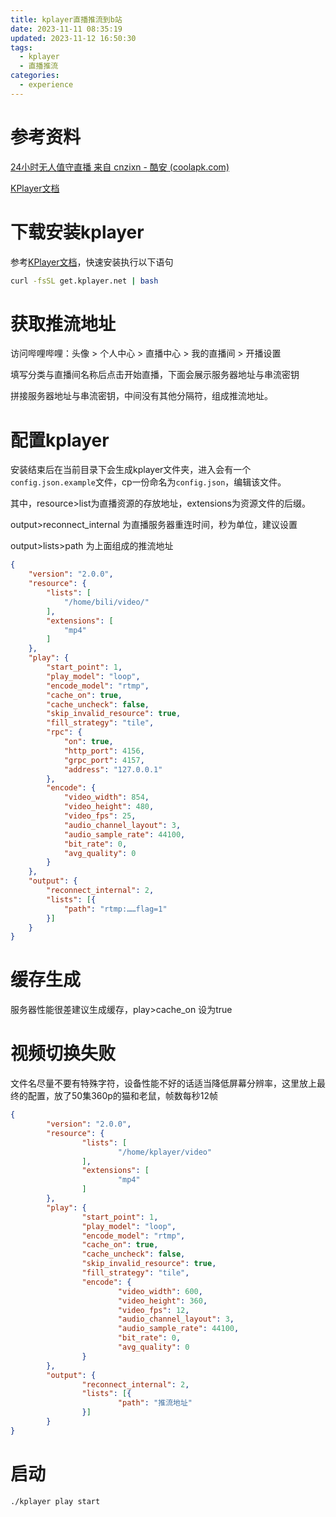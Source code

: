 ```yaml
---
title: kplayer直播推流到b站
date: 2023-11-11 08:35:19
updated: 2023-11-12 16:50:30
tags:
  - kplayer
  - 直播推流
categories:
  - experience
---
```


# 参考资料

[24小时无人值守直播 来自 cnzixn - 酷安 (coolapk.com)](https://www.coolapk.com/feed/44479806?shareKey=OGU3NDQ3YjMwYmRlNjU0ZWQzZjE~&shareUid=24743986&shareFrom=com.coolapk.market_13.3.6)

[KPlayer文档](https://docs.kplayer.net/v0.5.8/)

# 下载安装kplayer

参考[KPlayer文档](https://docs.kplayer.net/v0.5.8/)，快速安装执行以下语句

```bash
curl -fsSL get.kplayer.net | bash
```

# 获取推流地址

访问哔哩哔哩：头像 > 个人中心 > 直播中心 > 我的直播间 > 开播设置

填写分类与直播间名称后点击开始直播，下面会展示服务器地址与串流密钥

拼接服务器地址与串流密钥，中间没有其他分隔符，组成推流地址。

# 配置kplayer

安装结束后在当前目录下会生成kplayer文件夹，进入会有一个`config.json.example`文件，cp一份命名为`config.json`，编辑该文件。

其中，resource>list为直播资源的存放地址，extensions为资源文件的后缀。

output>reconnect_internal 为直播服务器重连时间，秒为单位，建议设置

output>lists>path 为上面组成的推流地址

```json
{
    "version": "2.0.0",
    "resource": {
        "lists": [
            "/home/bili/video/"
        ],
        "extensions": [
            "mp4"
        ]
    },
    "play": {
        "start_point": 1,
        "play_model": "loop",
        "encode_model": "rtmp",
        "cache_on": true,
        "cache_uncheck": false,
        "skip_invalid_resource": true,
        "fill_strategy": "tile",
        "rpc": {
            "on": true,
            "http_port": 4156,
            "grpc_port": 4157,
            "address": "127.0.0.1"
        },
        "encode": {
            "video_width": 854,
            "video_height": 480,
            "video_fps": 25,
            "audio_channel_layout": 3,
            "audio_sample_rate": 44100,
            "bit_rate": 0,
            "avg_quality": 0
        }
    },
    "output": {
        "reconnect_internal": 2,
        "lists": [{
            "path": "rtmp:……flag=1"
        }]
    }
}
```

# 缓存生成

服务器性能很差建议生成缓存，play>cache_on 设为true

# 视频切换失败

文件名尽量不要有特殊字符，设备性能不好的话适当降低屏幕分辨率，这里放上最终的配置，放了50集360p的猫和老鼠，帧数每秒12帧

```json
{
        "version": "2.0.0",
        "resource": {
                "lists": [
                        "/home/kplayer/video"
                ],
                "extensions": [
                        "mp4"
                ]
        },
        "play": {
                "start_point": 1,
                "play_model": "loop",
                "encode_model": "rtmp",
                "cache_on": true,
                "cache_uncheck": false,
                "skip_invalid_resource": true,
                "fill_strategy": "tile",
                "encode": {
                        "video_width": 600,
                        "video_height": 360,
                        "video_fps": 12,
                        "audio_channel_layout": 3,
                        "audio_sample_rate": 44100,
                        "bit_rate": 0,
                        "avg_quality": 0
                }
        },
        "output": {
                "reconnect_internal": 2,
                "lists": [{
                        "path": "推流地址"
                }]
        }
}


```

# 启动

`./kplayer play start`